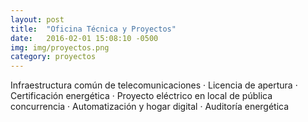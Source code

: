 ```yaml
---
layout: post
title:  "Oficina Técnica y Proyectos"
date:   2016-02-01 15:08:10 -0500
img: img/proyectos.png
category: proyectos
---
```


Infraestructura común de telecomunicaciones · Licencia de apertura · Certificación energética · Proyecto eléctrico en local de pública concurrencia · Automatización y hogar digital · Auditoría energética
